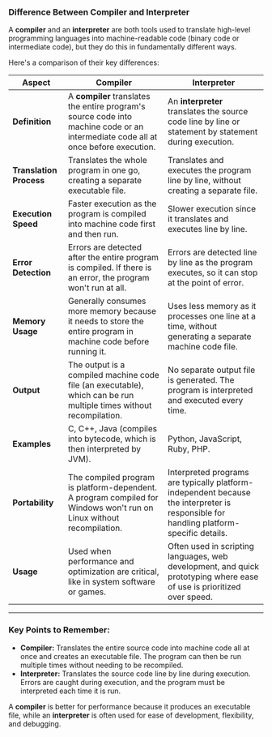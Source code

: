 ### **Difference Between Compiler and Interpreter**

A **compiler** and an **interpreter** are both tools used to translate high-level programming languages into machine-readable code (binary code or intermediate code), but they do this in fundamentally different ways.

Here's a comparison of their key differences:

| **Aspect**                 | **Compiler**                                    | **Interpreter**                                 |
|----------------------------|-------------------------------------------------|-------------------------------------------------|
| **Definition**              | A **compiler** translates the entire program's source code into machine code or an intermediate code all at once before execution. | An **interpreter** translates the source code line by line or statement by statement during execution. |
| **Translation Process**     | Translates the whole program in one go, creating a separate executable file. | Translates and executes the program line by line, without creating a separate file. |
| **Execution Speed**         | Faster execution as the program is compiled into machine code first and then run. | Slower execution since it translates and executes line by line. |
| **Error Detection**         | Errors are detected after the entire program is compiled. If there is an error, the program won't run at all. | Errors are detected line by line as the program executes, so it can stop at the point of error. |
| **Memory Usage**            | Generally consumes more memory because it needs to store the entire program in machine code before running it. | Uses less memory as it processes one line at a time, without generating a separate machine code file. |
| **Output**                  | The output is a compiled machine code file (an executable), which can be run multiple times without recompilation. | No separate output file is generated. The program is interpreted and executed every time. |
| **Examples**                | C, C++, Java (compiles into bytecode, which is then interpreted by JVM). | Python, JavaScript, Ruby, PHP. |
| **Portability**             | The compiled program is platform-dependent. A program compiled for Windows won't run on Linux without recompilation. | Interpreted programs are typically platform-independent because the interpreter is responsible for handling platform-specific details. |
| **Usage**                   | Used when performance and optimization are critical, like in system software or games. | Often used in scripting languages, web development, and quick prototyping where ease of use is prioritized over speed. |

---

### **Key Points to Remember:**
- **Compiler:** Translates the entire source code into machine code all at once and creates an executable file. The program can then be run multiple times without needing to be recompiled.
- **Interpreter:** Translates the source code line by line during execution. Errors are caught during execution, and the program must be interpreted each time it is run.

 A **compiler** is better for performance because it produces an executable file, while an **interpreter** is often used for ease of development, flexibility, and debugging.